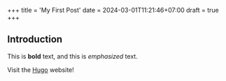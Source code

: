 +++
title = 'My First Post'
date = 2024-03-01T11:21:46+07:00
draft = true
+++
## Introduction

This is **bold** text, and this is *emphasized* text.

Visit the [Hugo](https://gohugo.io) website!